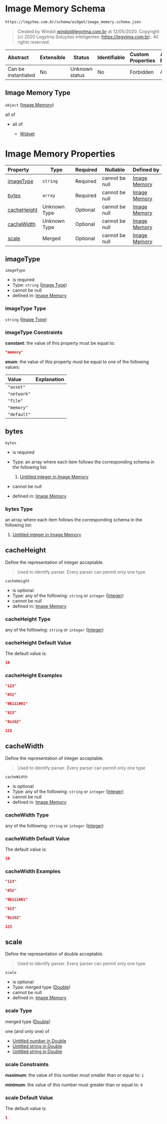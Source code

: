 # Image Memory Schema

```txt
https://legytma.com.br/schema/widget/image_memory.schema.json
```




> Created by Windol [windol@legytma.com.br](mailto:windol@legytma.com.br) at 12/05/2020.
> Copyright (c) 2020 Legytma Soluções Inteligentes (<https://legytma.com.br>). All rights reserved.
>

| Abstract            | Extensible | Status         | Identifiable | Custom Properties | Additional Properties | Access Restrictions | Defined In                                                                                   |
| :------------------ | ---------- | -------------- | ------------ | :---------------- | --------------------- | ------------------- | -------------------------------------------------------------------------------------------- |
| Can be instantiated | No         | Unknown status | No           | Forbidden         | Allowed               | none                | [image_memory.schema.json](../schema/widget/image_memory.schema.json) |

## Image Memory Type

`object` ([Image Memory](image_memory.md))

all of

-   all of

    -   [Widget](input_decoration-properties-widget-5.md)

# Image Memory Properties

| Property                    | Type         | Required | Nullable       | Defined by                                                                                                                                 |
| :-------------------------- | ------------ | -------- | -------------- | :----------------------------------------------------------------------------------------------------------------------------------------- |
| [imageType](#imageType)     | `string`     | Required | cannot be null | [Image Memory](image-definitions-image-type.md) |
| [bytes](#bytes)             | `array`      | Required | cannot be null | [Image Memory](image_memory-properties-bytes.md)    |
| [cacheHeight](#cacheHeight) | Unknown Type | Optional | cannot be null | [Image Memory](color-allof-integer.md)                        |
| [cacheWidth](#cacheWidth)   | Unknown Type | Optional | cannot be null | [Image Memory](color-allof-integer.md)                         |
| [scale](#scale)             | Merged       | Optional | cannot be null | [Image Memory](app_bar_theme-properties-double.md)               |

## imageType




`imageType`

-   is required
-   Type: `string` ([Image Type](image-definitions-image-type.md))
-   cannot be null
-   defined in: [Image Memory](image-definitions-image-type.md)

### imageType Type

`string` ([Image Type](image-definitions-image-type.md))

### imageType Constraints

**constant**: the value of this property must be equal to:

```json
"memory"
```

**enum**: the value of this property must be equal to one of the following values:

| Value       | Explanation |
| :---------- | ----------- |
| `"asset"`   |             |
| `"network"` |             |
| `"file"`    |             |
| `"memory"`  |             |
| `"default"` |             |

## bytes




`bytes`

-   is required
-   Type: an array where each item follows the corresponding schema in the following list:

    1.  [Untitled integer in Image Memory](image_memory-properties-bytes-items-0.md)
-   cannot be null
-   defined in: [Image Memory](image_memory-properties-bytes.md)

### bytes Type

an array where each item follows the corresponding schema in the following list:

1.  [Untitled integer in Image Memory](image_memory-properties-bytes-items-0.md)

## cacheHeight

Define the representation of integer acceptable.


> Used to identify parser. Every parser can permit only one type
>

`cacheHeight`

-   is optional
-   Type: any of the folllowing: `string` or `integer` ([Integer](color-allof-integer.md))
-   cannot be null
-   defined in: [Image Memory](color-allof-integer.md)

### cacheHeight Type

any of the folllowing: `string` or `integer` ([Integer](color-allof-integer.md))

### cacheHeight Default Value

The default value is:

```json
10
```

### cacheHeight Examples

```json
"123"
```

```json
"#32"
```

```json
"0b111001"
```

```json
"$23"
```

```json
"0x162"
```

```json
123
```

## cacheWidth

Define the representation of integer acceptable.


> Used to identify parser. Every parser can permit only one type
>

`cacheWidth`

-   is optional
-   Type: any of the folllowing: `string` or `integer` ([Integer](color-allof-integer.md))
-   cannot be null
-   defined in: [Image Memory](color-allof-integer.md)

### cacheWidth Type

any of the folllowing: `string` or `integer` ([Integer](color-allof-integer.md))

### cacheWidth Default Value

The default value is:

```json
10
```

### cacheWidth Examples

```json
"123"
```

```json
"#32"
```

```json
"0b111001"
```

```json
"$23"
```

```json
"0x162"
```

```json
123
```

## scale

Define the representation of double acceptable.


> Used to identify parser. Every parser can permit only one type
>

`scale`

-   is optional
-   Type: merged type ([Double](app_bar_theme-properties-double.md))
-   cannot be null
-   defined in: [Image Memory](app_bar_theme-properties-double.md)

### scale Type

merged type ([Double](app_bar_theme-properties-double.md))

one (and only one) of

-   [Untitled number in Double](double-definitions-doublenumber.md)
-   [Untitled string in Double](double-definitions-doublestring.md)
-   [Untitled string in Double](double-definitions-doubleenum.md)

### scale Constraints

**maximum**: the value of this number must smaller than or equal to: `1`

**minimum**: the value of this number must greater than or equal to: `0`

### scale Default Value

The default value is:

```json
1
```
